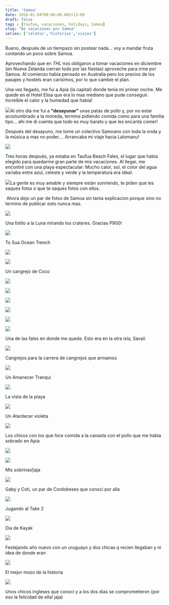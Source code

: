 ```yaml
---
title: 'Samoa'
date: 2016-01-04T08:00:00.002+13:00
draft: false
tags : [taufua, vacaciones, holidays, Samoa]
slug: "De vacaciones por Samoa"
series: ['relatos','historias','viajes']
---
```


  
Bueno, después de un tiempazo sin postear nada... voy a mandar fruta contando un poco sobre Samoa.  
  
Aprovechando que en _THL_ nos obligaron a tomar vacaciones en diciembre (en Nueva Zelanda cierran todo por las fiestas) aproveche para irme por Samoa. Al comienzo había pensado en Australia pero los precios de los pasajes y hostels eran carísimos, por lo que cambie el plan.  
  
[](https://www.blogger.com/null)  
  
Una vez llegado, me fui a Apia (la capital) donde tenia mi primer noche. Me quede en el Hotel Elisa que era lo mas mediano que pude conseguir. Increíble el calor y la humedad que había!  
  
[![](https://1.bp.blogspot.com/-hpiYj2_sVwk/VzOSjXLEdgI/AAAAAAAAifE/WHNv1tj90pQ99UkNr2qe065u3iXc3wznwCLcB/s400/samoa_upolu_180.jpg)](https://1.bp.blogspot.com/-hpiYj2_sVwk/VzOSjXLEdgI/AAAAAAAAifE/WHNv1tj90pQ99UkNr2qe065u3iXc3wznwCLcB/s1600/samoa_upolu_180.jpg)Al otro dia me fui a **"desayunar"** unas patas de pollo y, por no estar acostumbrado a la moneda, termine pidiendo comida como para una familia tipo... ahi me di cuenta que todo es muy barato y que les encanta comer!  
  
Después del desayuno, me tome un colectivo Samoano con toda la onda y la música a mas no poder.... Arrancaba mi viaje hacia Lalomanu!  
  
[![](https://4.bp.blogspot.com/-torQjAUvGJ0/VzOOqQpT-fI/AAAAAAAAidw/qx7Nc1QIcZsANNmIOfkMnBSwlILNBJ-WwCLcB/s320/DSCN2099.JPG)](https://4.bp.blogspot.com/-torQjAUvGJ0/VzOOqQpT-fI/AAAAAAAAidw/qx7Nc1QIcZsANNmIOfkMnBSwlILNBJ-WwCLcB/s1600/DSCN2099.JPG)  
  
Tres horas después, ya estaba en Taufua Beach Fales, el lugar que había elegido para quedarme gran parte de mis vacaciones. Al llegar, me encontré con una playa espectacular: Mucho calor, sol, el color del agua variaba entre azul, celeste y verde y la temperatura era ideal.  
  
  
  
  
  
  
  
  
[![](https://4.bp.blogspot.com/-2jASbQOfYtU/VzOOcuzaUTI/AAAAAAAAidA/XBXa0KhAzfsM_cF0EIzEdCi2sh6o6-9dwCLcB/s400/DSCN2106.JPG)](https://4.bp.blogspot.com/-2jASbQOfYtU/VzOOcuzaUTI/AAAAAAAAidA/XBXa0KhAzfsM_cF0EIzEdCi2sh6o6-9dwCLcB/s1600/DSCN2106.JPG)La gente es muy amable y siempre están sonriendo, te piden que les saques fotos o que te saques fotos con ellos.  

 Ahora dejo un par de fotos de Samoa sin tanta explicacion porque sino no termino de publicar esto nunca mas.  
  
  
  
  

[![](https://3.bp.blogspot.com/-FAZ3pEwJizA/VzOOdXjpaYI/AAAAAAAAidE/LyJGmhWdbXs6lq5nE_UOZjTkrTw0j0v0ACLcB/s640/DSCN2153.JPG)](https://3.bp.blogspot.com/-FAZ3pEwJizA/VzOOdXjpaYI/AAAAAAAAidE/LyJGmhWdbXs6lq5nE_UOZjTkrTw0j0v0ACLcB/s1600/DSCN2153.JPG)

Una fotito a la Luna mirando los crateres. Gracias P900! 

[![](https://2.bp.blogspot.com/-J40CTVOtJJo/VzOOd_oLSWI/AAAAAAAAidI/b83dmTnnF4IEXllcQMjtRdOC3dR2hjs9gCLcB/s400/DSCN2271.JPG)](https://2.bp.blogspot.com/-J40CTVOtJJo/VzOOd_oLSWI/AAAAAAAAidI/b83dmTnnF4IEXllcQMjtRdOC3dR2hjs9gCLcB/s1600/DSCN2271.JPG)

To Sua Ocean Trench

[![](https://4.bp.blogspot.com/-iG_ZLf2lljc/VzOOfOx1-_I/AAAAAAAAidM/fj6Mrn4DDHsEn7xIAWeYZ5dmVFPRRKsmACLcB/s400/DSCN2281.JPG)](https://4.bp.blogspot.com/-iG_ZLf2lljc/VzOOfOx1-_I/AAAAAAAAidM/fj6Mrn4DDHsEn7xIAWeYZ5dmVFPRRKsmACLcB/s1600/DSCN2281.JPG)

  

[![](https://1.bp.blogspot.com/-8P2fOvKCvDU/VzOOg4DtR4I/AAAAAAAAidQ/vZIXHhq_avw2hZ5PvoHRipP7k3zGpvszwCLcB/s400/DSCN2301.JPG)](https://1.bp.blogspot.com/-8P2fOvKCvDU/VzOOg4DtR4I/AAAAAAAAidQ/vZIXHhq_avw2hZ5PvoHRipP7k3zGpvszwCLcB/s1600/DSCN2301.JPG)

Un cangrejo de Coco

  

[![](https://1.bp.blogspot.com/-5mWIe6wELxk/VzOOhUfPn5I/AAAAAAAAidU/rUHfynveA_UQoxvjF7875o_mQV1bI47HgCLcB/s400/DSCN2336.JPG)](https://1.bp.blogspot.com/-5mWIe6wELxk/VzOOhUfPn5I/AAAAAAAAidU/rUHfynveA_UQoxvjF7875o_mQV1bI47HgCLcB/s1600/DSCN2336.JPG)

  

[![](https://2.bp.blogspot.com/-13f8Rus4pao/VzOOiy9rXHI/AAAAAAAAidY/3jYeGyma1BkbWhbsJvjMmxzXcAmldnimACLcB/s400/DSCN2343.JPG)](https://2.bp.blogspot.com/-13f8Rus4pao/VzOOiy9rXHI/AAAAAAAAidY/3jYeGyma1BkbWhbsJvjMmxzXcAmldnimACLcB/s1600/DSCN2343.JPG)

  

[![](https://3.bp.blogspot.com/-3GdrJ-bn5aA/VzOOjdzgKmI/AAAAAAAAidc/RC7OLnJs_f4fwBdrv4PwBfGtEWHZ1amxgCLcB/s400/DSCN2480.JPG)](https://3.bp.blogspot.com/-3GdrJ-bn5aA/VzOOjdzgKmI/AAAAAAAAidc/RC7OLnJs_f4fwBdrv4PwBfGtEWHZ1amxgCLcB/s1600/DSCN2480.JPG)

  

[![](https://4.bp.blogspot.com/-m5Kpd4e58cg/VzOOkyNA9lI/AAAAAAAAidg/n5Wk6fR0tUU096sWcM-oCMaL5w26CMLxACLcB/s400/DSCN2557.JPG)](https://4.bp.blogspot.com/-m5Kpd4e58cg/VzOOkyNA9lI/AAAAAAAAidg/n5Wk6fR0tUU096sWcM-oCMaL5w26CMLxACLcB/s1600/DSCN2557.JPG)

  

[![](https://1.bp.blogspot.com/-K6BvJne4jE8/VzOOlJwRilI/AAAAAAAAidk/lX5ebxYzB80aKBfOFH0GKqBKy4b0jAyDACLcB/s400/DSCN2651.JPG)](https://1.bp.blogspot.com/-K6BvJne4jE8/VzOOlJwRilI/AAAAAAAAidk/lX5ebxYzB80aKBfOFH0GKqBKy4b0jAyDACLcB/s1600/DSCN2651.JPG)

  

[![](https://1.bp.blogspot.com/-W5Rr8aU1R7E/VzOOm7eUxuI/AAAAAAAAido/lThO228IYMc9nOdt-qfczitkzVZPu-DkQCLcB/s400/DSCN2740.JPG)](https://1.bp.blogspot.com/-W5Rr8aU1R7E/VzOOm7eUxuI/AAAAAAAAido/lThO228IYMc9nOdt-qfczitkzVZPu-DkQCLcB/s1600/DSCN2740.JPG)

Una de las fales en donde me quede. Esto era en la otra isla, Savaii 

[![](https://1.bp.blogspot.com/-HPE6WLRL0vg/VzOOnQHjHTI/AAAAAAAAids/vJwusF4N-FYRphrGJ7PM8h2ZK9YTyronwCLcB/s400/DSCN2757.JPG)](https://1.bp.blogspot.com/-HPE6WLRL0vg/VzOOnQHjHTI/AAAAAAAAids/vJwusF4N-FYRphrGJ7PM8h2ZK9YTyronwCLcB/s1600/DSCN2757.JPG)

Cangrejos para la carrera de cangrejos que armamos

  

[![](https://4.bp.blogspot.com/-ss6jKNVl2kU/VzOOtPjJP5I/AAAAAAAAid0/W8yMYOPfT0Q5VdFT-8SQ-Q8K_g7A6QB-ACLcB/s400/DSCN2768.JPG)](https://4.bp.blogspot.com/-ss6jKNVl2kU/VzOOtPjJP5I/AAAAAAAAid0/W8yMYOPfT0Q5VdFT-8SQ-Q8K_g7A6QB-ACLcB/s1600/DSCN2768.JPG)

Un Amanecer Tranqui

  

[![](https://2.bp.blogspot.com/-nQLc3G5MNFA/VzOOvDKKMjI/AAAAAAAAid4/GVQTPYGcFisqA5WZ_POLR3UJfA1njYXoACLcB/s400/DSCN2805.JPG)](https://2.bp.blogspot.com/-nQLc3G5MNFA/VzOOvDKKMjI/AAAAAAAAid4/GVQTPYGcFisqA5WZ_POLR3UJfA1njYXoACLcB/s1600/DSCN2805.JPG)

La vista de la playa

  

[![](https://1.bp.blogspot.com/-YAKpO7mzNyw/VzOOw6LwmKI/AAAAAAAAieA/PWXfOQJNZn4BKbTtKYiAzp4c_C3BPwocACLcB/s400/FSCN2499.JPG)](https://1.bp.blogspot.com/-YAKpO7mzNyw/VzOOw6LwmKI/AAAAAAAAieA/PWXfOQJNZn4BKbTtKYiAzp4c_C3BPwocACLcB/s1600/FSCN2499.JPG)

Un Atardecer violeta

  

[![](https://2.bp.blogspot.com/-PVWRNaWEyTg/VzOOwPd-D9I/AAAAAAAAid8/_qu_6FHZa7EluMBzNKS2tIWoOtR35wMNACLcB/s400/IMG_20151226_162023.jpg)](https://2.bp.blogspot.com/-PVWRNaWEyTg/VzOOwPd-D9I/AAAAAAAAid8/_qu_6FHZa7EluMBzNKS2tIWoOtR35wMNACLcB/s1600/IMG_20151226_162023.jpg)

Los chicos con los que hice comida a la canasta con el pollo que me habia sobrado en Apia

  

[![](https://2.bp.blogspot.com/-HoWpkaewehc/VzOOxprBWbI/AAAAAAAAieE/GGLnW5gqR_89Fnep2F-ribe4JFl4lrAwACLcB/s400/IMG_20151226_162545.jpg)](https://2.bp.blogspot.com/-HoWpkaewehc/VzOOxprBWbI/AAAAAAAAieE/GGLnW5gqR_89Fnep2F-ribe4JFl4lrAwACLcB/s1600/IMG_20151226_162545.jpg)

  

  

[![](https://1.bp.blogspot.com/-EzELm2kSX98/VzOOybEcRhI/AAAAAAAAieM/NbD5KKSWQkwETLtAYaVEpl93ugoLNLMLQCLcB/s400/IMG_20151226_201112.jpg)](https://1.bp.blogspot.com/-EzELm2kSX98/VzOOybEcRhI/AAAAAAAAieM/NbD5KKSWQkwETLtAYaVEpl93ugoLNLMLQCLcB/s1600/IMG_20151226_201112.jpg)

Mis sobrinas!jaja 

[![](https://4.bp.blogspot.com/-PhGddP7p4tE/VzOO0ref2-I/AAAAAAAAieY/RriEUZNJb7gGrIaVA4zU4VRfOkd7cpXPQCLcB/s400/IMG_20151229_182847.jpg)](https://4.bp.blogspot.com/-PhGddP7p4tE/VzOO0ref2-I/AAAAAAAAieY/RriEUZNJb7gGrIaVA4zU4VRfOkd7cpXPQCLcB/s1600/IMG_20151229_182847.jpg)

Gaby y Coti, un par de Cordobeses que conoci por alla

  

[![](https://2.bp.blogspot.com/-UWfnQkBFmFQ/VzOO0UK8V9I/AAAAAAAAieU/YZkJnTe98OUWwK07pslqL2JmyX7ixzTcACLcB/s400/IMG_20151230_151219.jpg)](https://2.bp.blogspot.com/-UWfnQkBFmFQ/VzOO0UK8V9I/AAAAAAAAieU/YZkJnTe98OUWwK07pslqL2JmyX7ixzTcACLcB/s1600/IMG_20151230_151219.jpg)

Jugando al Take 2

  

[![](https://3.bp.blogspot.com/-PytWLe2AQCw/VzOO0ylXUzI/AAAAAAAAiec/AWaVrw3Ndlo3QCRYdSOJ1o4yn2pACku9wCLcB/s400/IMG_20151231_121257.jpg)](https://3.bp.blogspot.com/-PytWLe2AQCw/VzOO0ylXUzI/AAAAAAAAiec/AWaVrw3Ndlo3QCRYdSOJ1o4yn2pACku9wCLcB/s1600/IMG_20151231_121257.jpg)

Dia de Kayak

  

[![](https://1.bp.blogspot.com/-CJsUtz7N9bE/VzOO2K50fUI/AAAAAAAAieg/i3RAfRfpxq8YM4pmNZecAW78zmOn38MbwCLcB/s400/IMG_20151231_223034.jpg)](https://1.bp.blogspot.com/-CJsUtz7N9bE/VzOO2K50fUI/AAAAAAAAieg/i3RAfRfpxq8YM4pmNZecAW78zmOn38MbwCLcB/s1600/IMG_20151231_223034.jpg)

Festejando año nuevo con un uruguayo y dos chicas q recien llegaban y ni idea de donde eran

  

[![](https://3.bp.blogspot.com/-Ftfxxy1oPXE/VzOO2U9SzvI/AAAAAAAAiek/yo7-i_VxJV0-wQGQX5_lKqJn7hdrpHyvwCLcB/s400/IMG_20151231_223532.jpg)](https://3.bp.blogspot.com/-Ftfxxy1oPXE/VzOO2U9SzvI/AAAAAAAAiek/yo7-i_VxJV0-wQGQX5_lKqJn7hdrpHyvwCLcB/s1600/IMG_20151231_223532.jpg)

El mejor mozo de la historia

  

[![](https://3.bp.blogspot.com/-UIXz5YPbAtY/VzOO2ediW1I/AAAAAAAAieo/3_JTa2BhYgAoqqFwt2BF_xLPj-1quJEbgCLcB/s400/IMG_20151231_223604.jpg)](https://3.bp.blogspot.com/-UIXz5YPbAtY/VzOO2ediW1I/AAAAAAAAieo/3_JTa2BhYgAoqqFwt2BF_xLPj-1quJEbgCLcB/s1600/IMG_20151231_223604.jpg)

Unos chicos ingleses que conoci y a los dos dias se comprometieron (por eso la felicidad de ella! jaja)